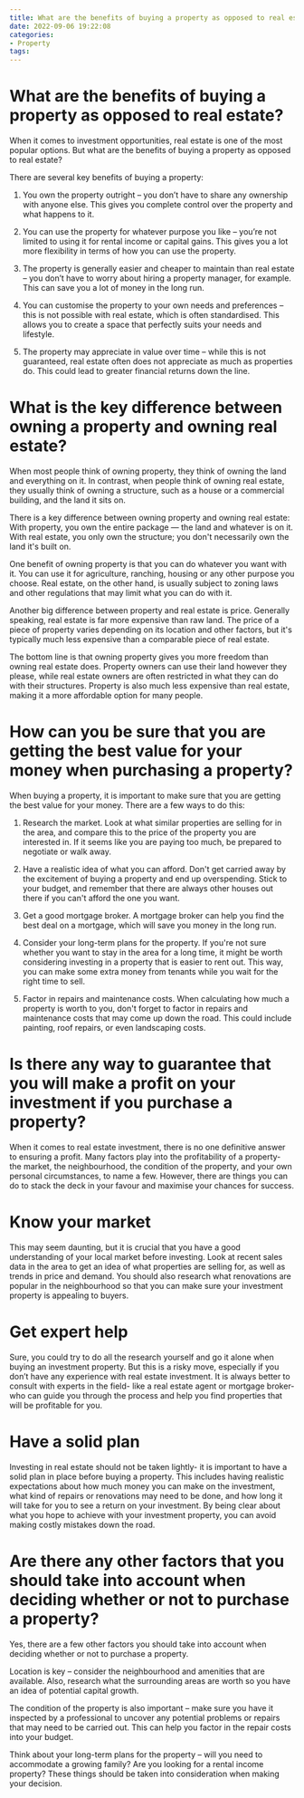 ```yaml
---
title: What are the benefits of buying a property as opposed to real estate
date: 2022-09-06 19:22:08
categories:
- Property
tags:
---
```



#  What are the benefits of buying a property as opposed to real estate?

When it comes to investment opportunities, real estate is one of the most popular options. But what are the benefits of buying a property as opposed to real estate?

There are several key benefits of buying a property:

1. You own the property outright – you don’t have to share any ownership with anyone else. This gives you complete control over the property and what happens to it.

2. You can use the property for whatever purpose you like – you’re not limited to using it for rental income or capital gains. This gives you a lot more flexibility in terms of how you can use the property.

3. The property is generally easier and cheaper to maintain than real estate – you don’t have to worry about hiring a property manager, for example. This can save you a lot of money in the long run.

4. You can customise the property to your own needs and preferences – this is not possible with real estate, which is often standardised. This allows you to create a space that perfectly suits your needs and lifestyle.

5. The property may appreciate in value over time – while this is not guaranteed, real estate often does not appreciate as much as properties do. This could lead to greater financial returns down the line.

#  What is the key difference between owning a property and owning real estate?

When most people think of owning property, they think of owning the land and everything on it. In contrast, when people think of owning real estate, they usually think of owning a structure, such as a house or a commercial building, and the land it sits on. 

There is a key difference between owning property and owning real estate: With property, you own the entire package — the land and whatever is on it. With real estate, you only own the structure; you don't necessarily own the land it's built on. 

One benefit of owning property is that you can do whatever you want with it. You can use it for agriculture, ranching, housing or any other purpose you choose. Real estate, on the other hand, is usually subject to zoning laws and other regulations that may limit what you can do with it. 

Another big difference between property and real estate is price. Generally speaking, real estate is far more expensive than raw land. The price of a piece of property varies depending on its location and other factors, but it's typically much less expensive than a comparable piece of real estate. 

The bottom line is that owning property gives you more freedom than owning real estate does. Property owners can use their land however they please, while real estate owners are often restricted in what they can do with their structures. Property is also much less expensive than real estate, making it a more affordable option for many people.

#  How can you be sure that you are getting the best value for your money when purchasing a property?

When buying a property, it is important to make sure that you are getting the best value for your money. There are a few ways to do this:

1) Research the market. Look at what similar properties are selling for in the area, and compare this to the price of the property you are interested in. If it seems like you are paying too much, be prepared to negotiate or walk away.

2) Have a realistic idea of what you can afford. Don't get carried away by the excitement of buying a property and end up overspending. Stick to your budget, and remember that there are always other houses out there if you can't afford the one you want.

3) Get a good mortgage broker. A mortgage broker can help you find the best deal on a mortgage, which will save you money in the long run.

4) Consider your long-term plans for the property. If you're not sure whether you want to stay in the area for a long time, it might be worth considering investing in a property that is easier to rent out. This way, you can make some extra money from tenants while you wait for the right time to sell.

5) Factor in repairs and maintenance costs. When calculating how much a property is worth to you, don't forget to factor in repairs and maintenance costs that may come up down the road. This could include painting, roof repairs, or even landscaping costs.

#  Is there any way to guarantee that you will make a profit on your investment if you purchase a property?

When it comes to real estate investment, there is no one definitive answer to ensuring a profit. Many factors play into the profitability of a property- the market, the neighbourhood, the condition of the property, and your own personal circumstances, to name a few. However, there are things you can do to stack the deck in your favour and maximise your chances for success.

# Know your market

This may seem daunting, but it is crucial that you have a good understanding of your local market before investing. Look at recent sales data in the area to get an idea of what properties are selling for, as well as trends in price and demand. You should also research what renovations are popular in the neighbourhood so that you can make sure your investment property is appealing to buyers.

# Get expert help

Sure, you could try to do all the research yourself and go it alone when buying an investment property. But this is a risky move, especially if you don’t have any experience with real estate investment. It is always better to consult with experts in the field- like a real estate agent or mortgage broker- who can guide you through the process and help you find properties that will be profitable for you.

# Have a solid plan

Investing in real estate should not be taken lightly- it is important to have a solid plan in place before buying a property. This includes having realistic expectations about how much money you can make on the investment, what kind of repairs or renovations may need to be done, and how long it will take for you to see a return on your investment. By being clear about what you hope to achieve with your investment property, you can avoid making costly mistakes down the road.

#  Are there any other factors that you should take into account when deciding whether or not to purchase a property?

Yes, there are a few other factors you should take into account when deciding whether or not to purchase a property.

Location is key – consider the neighbourhood and amenities that are available. Also, research what the surrounding areas are worth so you have an idea of potential capital growth.

The condition of the property is also important – make sure you have it inspected by a professional to uncover any potential problems or repairs that may need to be carried out. This can help you factor in the repair costs into your budget.

Think about your long-term plans for the property – will you need to accommodate a growing family? Are you looking for a rental income property? These things should be taken into consideration when making your decision.